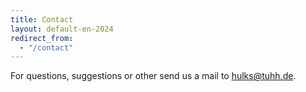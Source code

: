 ```yaml
---
title: Contact
layout: default-en-2024
redirect_from:
  - "/contact"
---
```


For questions, suggestions or other send us a mail to <a href="mailto:hulks@tuhh.de">hulks@tuhh.de</a>.
